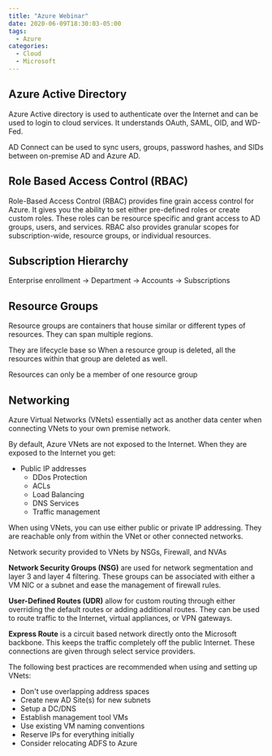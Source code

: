 ```yaml
---
title: "Azure Webinar"
date: 2020-06-09T18:30:03-05:00
tags:
  - Azure
categories:
  - Cloud
  - Microsoft
---
```

## Azure Active Directory

Azure Active directory is used to authenticate over the Internet and can be used to login to cloud services. It understands OAuth, SAML, OID, and WD-Fed. 

AD Connect can be used to sync users, groups, password hashes, and SIDs between on-premise AD and Azure AD.
  
## Role Based Access Control (RBAC)

Role-Based Access Control (RBAC) provides fine grain access control for Azure. It gives you the ability to set either pre-defined roles or create custom roles. These roles can be resource specific and grant access to AD groups, users, and services. RBAC also provides granular scopes for subscription-wide, resource groups, or individual resources. 

## Subscription Hierarchy
Enterprise enrollment -> Department -> Accounts -> Subscriptions
	
## Resource Groups

Resource groups are containers that house similar or different types of resources. They can span multiple regions.

They are lifecycle base so When a resource group is deleted, all the resources within that group are deleted as well.

Resources can only be a member of one resource group
  
## Networking

Azure Virtual Networks (VNets) essentially act as another data center when connecting VNets to your own premise network. 

By default, Azure VNets are not exposed to the Internet. When they are exposed to the Internet you get:

  * Public IP addresses
	* DDos Protection
	* ACLs
	* Load Balancing
	* DNS Services
	* Traffic management

When using VNets, you can use either public or private IP addressing. They are reachable only from within the VNet or other connected networks.

Network security provided to VNets by NSGs, Firewall, and NVAs
  
**Network Security Groups (NSG)** are used for network segmentation and layer 3 and layer 4 filtering. These groups can be associated with either a VM NIC or a subnet and ease the management of firewall rules.

**User-Defined Routes (UDR)** allow for custom routing through either overriding the default routes or adding additional routes. They can be used to route traffic to the Internet, virtual appliances, or VPN gateways.

**Express Route** is a circuit based network directly onto the Microsoft backbone. This keeps the traffic completely off the public Internet. These connections are given through select service providers.

The following best practices are recommended when using and setting up VNets:

  * Don't use overlapping address spaces
  * Create new AD Site(s) for new subnets
  * Setup a DC/DNS
  * Establish management tool VMs
  * Use existing VM naming conventions
  * Reserve IPs for everything initially
  * Consider relocating ADFS to Azure